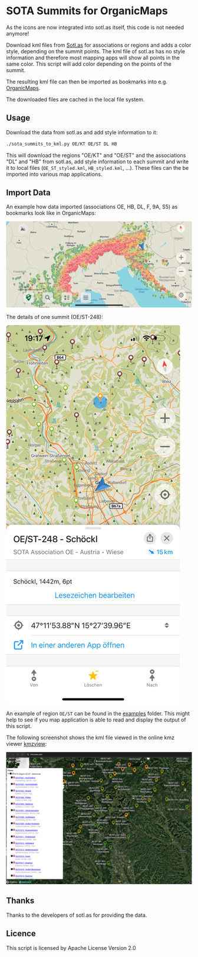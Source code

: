 # SOTA Summits for OrganicMaps

As the icons are now integrated into sotl.as itself, this code is not needed anymore!

Download kml files from [Sotl.as](https://sotl.as) for associations or regions and adds a color style, depending on the summit points. The kml file of sotl.as has no style information and therefore most mapping apps will show all points in the same color. This script will add color depending on the points of the summit.

The resulting kml file can then be imported as bookmarks into e.g. [OrganicMaps](https://organicmaps.app/).

The downloaded files are cached in the local file system.

## Usage

Download the data from sotl.as and add style information to it:

```bash
./sota_summits_to_kml.py OE/KT OE/ST DL HB
```

This will download the regions "OE/KT" and "OE/ST" and the associations "DL" and "HB" from sotl.as, add style information to each summit and write it to local files (`OE_ST_styled.kml`, `HB_styled.kml`, ...). These files can the be imported into various map applications.

## Import Data

An example how data imported (associations OE, HB, DL, F, 9A, S5) as bookmarks look like in OrganicMaps:

![OrganicMaps Overview](images/organic_maps_overview.jpeg)

The details of one summit (OE/ST-248):

![OrganicMaps Details](images/organic_maps_details.jpeg)

An example of region `OE/ST` can be found in the [examples](./examples) folder. This might help to see if you map application is able to read and display the output of this script.

The following screenshot shows the kml file viewed in the online kmz viewer [kmzview](https://kmzview.com):

![kmzview.com](images/kmzview.png)

## Thanks

Thanks to the developers of sotl.as for providing the data.

## Licence

This script is licensed by Apache License Version 2.0
